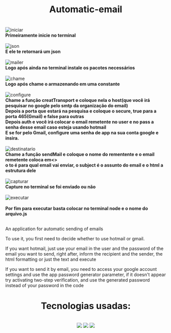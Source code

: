 <div align="center">
 <h1>Automatic-email<h1>
</div>


![iniciar](https://user-images.githubusercontent.com/103688000/174096322-3575111d-f561-48fc-8f28-b8ff4224fe59.png)<br>
<b>Primeiramente inicie no terminal</b><br><br>
![json](https://user-images.githubusercontent.com/103688000/174096661-64f7bb46-a0d2-46f9-beac-245c2e37633e.png)<br>
<b>E ele te retornará um json</b><br><br>
![mailer](https://user-images.githubusercontent.com/103688000/174096934-f7a311cc-9a17-48f3-89ed-b2b737f2deee.png)<br>
<b>Logo após ainda no terminal instale os pacotes necessários</b><br><br>
![chame](https://user-images.githubusercontent.com/103688000/174097331-847f5db8-f8f6-467d-8b05-aed3403ed25c.png)<br>
<b>Logo após chame o armazenando em uma constante</b><br><br>
![configure](https://user-images.githubusercontent.com/103688000/174097725-9c395f35-6b7d-4ab9-bbda-e1c7ca44f4fd.png)<br>
<b>Chame a função creatTransport e coloque nela o host(que você irá pesquisar no google pelo smtp da organização do email)<br>
Depois a porta que estará na pesquisa e coloque o secure, true para a porta 465(Gmail) e false para outras<br>
Depois auth e você irá colocar o email remetente no user e no pass a senha desse email caso esteja usando hotmail<br>
E se for pelo Gmail, configure uma senha de app na sua conta google e insira.</b><br><br>
![destinatario](https://user-images.githubusercontent.com/103688000/174100323-704b306c-fad4-4304-afa7-f2dd84021bea.png)<br>
<b>Chame a função sendMail e coloque o nome do rementente e o email remetente coloca em<><br>
o to é para qual email vai enviar, o subject é o assunto do email e o html a estrutura dele</b><br><br>
![capturar](https://user-images.githubusercontent.com/103688000/174101124-6de42190-25a4-4735-94c2-c8edf42ab238.png)<br>
<b>Capture no terminal se foi enviado ou não</b><br><br>
![executar](https://user-images.githubusercontent.com/103688000/174101355-2d56f650-a379-41a3-86e8-02143f98d815.png)<br><br>
<b>Por fim para executar basta colocar no terminal node e o nome do arquivo.js</b><br>


##
An application for automatic sending of emails

To use it, you first need to decide whether to use hotmail or gmail.


If you want hotmail, just use your email in the user and the password of the email you want to send, right after, inform the recipient and the sender, the html formatting or just the text and execute

If you want to send it by email, you need to access your google account settings and use the app password generator parameter, if it doesn't appear try activating two-step verification,
and use the generated password instead of your password in the code

##

<div align="center">
  <h1>Tecnologias usadas: </h1><br>
  <img src="https://img.shields.io/badge/Node.js-43853D?style=for-the-badge&logo=node.js&logoColor=white">
  <img src="https://img.shields.io/badge/JavaScript-F7DF1E?style=for-the-badge&logo=javascript&logoColor=black">
  <img src="https://img.shields.io/badge/Visual_Studio_Code-0078D4?style=for-the-badge&logo=visual%20studio%20code&logoColor=white">
</div>
